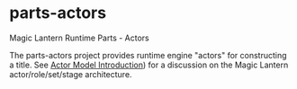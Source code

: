 # parts-actors
Magic Lantern Runtime Parts - Actors

The parts-actors project provides runtime engine "actors" for constructing a title. See [Actor Model Introduction](https://github.com/magic-lantern-studio/mle-documentation/wiki/Actor-Model-Introduction)) for a discussion on the Magic Lantern actor/role/set/stage architecture.
